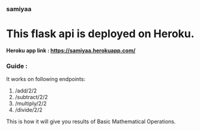 ### samiyaa

# This flask api is deployed on Heroku.
**Heroku app link : https://samiyaa.herokuapp.com/**

### Guide :
It works on following endpoints:
1) /add/2/2 
2) /subtract/2/2
3) /multiply/2/2
4) /divide/2/2

This is how it will give you results of Basic Mathematical Operations.
